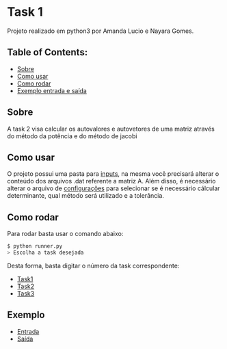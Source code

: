 # Task 1

Projeto realizado em python3 por Amanda Lucio e Nayara Gomes.

## Table of Contents:
- [Sobre](#Sobre)
- [Como usar](#Como-usar)
- [Como rodar](#Como-Rodar)
- [Exemplo entrada e saída](#Exemplo)


## Sobre

A task 2 visa calcular os autovalores e autovetores de uma matriz através do método da potência e do método de jacobi

## Como usar

O projeto possui uma pasta para [inputs](https://github.com/AmandaACLucio/Algebra-Linear-Computacional/tree/master/files/inputs), na mesma você precisará alterar o conteúdo dos arquivos .dat referente a matriz A. Além disso, é necessário alterar o arquivo de [configurações](https://github.com/AmandaACLucio/Algebra-Linear-Computacional/blob/master/files/inputs/config.json) para selecionar se é necessário cálcular determinante, qual método será utilizado e a tolerância.

## Como rodar

Para rodar basta usar o comando abaixo:

```sh
$ python runner.py
> Escolha a task desejada
```

Desta forma, basta digitar o número da task correspondente:

- [Task1](https://github.com/AmandaACLucio/Algebra-Linear-Computacional/tree/master/src/task_1)
- [Task2](https://github.com/AmandaACLucio/Algebra-Linear-Computacional/tree/master/src/task_2)
- [Task3](https://github.com/AmandaACLucio/Algebra-Linear-Computacional/tree/master/src/task_3)


## Exemplo

- [Entrada](https://github.com/AmandaACLucio/Algebra-Linear-Computacional/tree/master/files/inputs/Teste_2)
- [Saída](https://github.com/AmandaACLucio/Algebra-Linear-Computacional/tree/master/files/outputs/Teste_2)